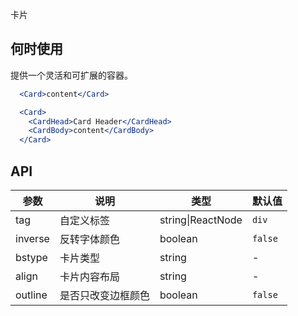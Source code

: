 卡片

## 何时使用
提供一个灵活和可扩展的容器。

````jsx
  <Card>content</Card>
````

````jsx
  <Card>
    <CardHead>Card Header</CardHead>
    <CardBody>content</CardBody>
  </Card>
````

## API

| 参数 | 说明 | 类型 | 默认值 |
| --- | --- | --- | --- |
| tag | 自定义标签 | string\|ReactNode | `div` |
| inverse | 反转字体颜色 | boolean | `false` |
| bstype | 卡片类型 | string | - |
| align | 卡片内容布局 | string | - |
| outline | 是否只改变边框颜色 | boolean | `false` |
